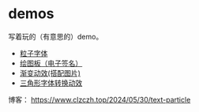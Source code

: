 # demos

写着玩的（有意思的）demo。

- [粒子字体](https://www.clzczh.top/demos/text-particle.html)
- [绘图板（电子签名）](https://www.clzczh.top/demos/signature.html)
- [渐变动效(搭配图片)](https://www.clzczh.top/demos/granim.html)
- [三角形字体转换动效](https://www.clzczh.top/demos/triangle-font.html)

博客：
https://www.clzczh.top/2024/05/30/text-particle
